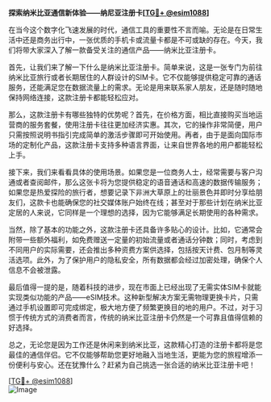 **探索纳米比亚通信新体验——纳尼亚注册卡[[TG💪+ @esim1088](https://t.me/s/esim1088)]**

在当今这个数字化飞速发展的时代，通信工具的重要性不言而喻。无论是在日常生活中还是商务出行中，一张优质的手机卡或流量卡都是不可或缺的存在。今天，我们将带大家深入了解一款备受关注的通信产品——纳米比亚注册卡。

首先，让我们来了解一下什么是纳米比亚注册卡。简单来说，这是一张专门为前往纳米比亚旅行或者长期居住的人群设计的SIM卡。它不仅能够提供稳定可靠的通话服务，还能满足您在数据流量上的需求。无论是用来联系家人朋友，还是随时随地保持网络连接，这款注册卡都能轻松应对。

那么，这款注册卡有哪些独特的优势呢？首先，在价格方面，相比直接购买当地运营商的服务套餐，使用注册卡往往更加经济实惠。其次，它的操作非常简便，用户只需按照说明书指引完成简单的激活步骤即可开始使用。再者，由于是面向国际市场的定制化产品，这款注册卡支持多种语言界面，让来自世界各地的用户都能轻松上手。

接下来，我们来看看具体的使用场景。如果您是一位商务人士，经常需要与客户沟通或者查阅邮件，那么这张卡将为您提供稳定的语音通话和高速的数据传输服务；如果您是热爱探险的旅行者，想要记录下非洲大草原上的壮丽景色并即时分享给朋友们，这款卡也能确保您的社交媒体账户始终在线；甚至对于那些计划在纳米比亚定居的人来说，它同样是一个理想的选择，因为它能够满足长期使用的各种需求。

当然，除了基本的功能之外，这款注册卡还具备许多贴心的设计。比如，它通常会附带一些额外福利，如免费赠送一定量的初始流量或者通话分钟数；同时，考虑到不同用户的实际需要，还会推出多种资费方案供选择，包括按天计费、包月制等灵活选项。此外，为了保护用户的隐私安全，所有数据都会经过加密处理，确保个人信息不会被泄露。

最后值得一提的是，随着科技的进步，现在市面上已经出现了无需实体SIM卡就能实现类似功能的产品——eSIM技术。这种新型解决方案无需物理更换卡片，只需通过手机设置即可完成绑定，极大地方便了频繁更换目的地的用户。不过，对于习惯于传统方式的消费者而言，传统的纳米比亚注册卡仍然是一个可靠且值得信赖的好选择。

总之，无论您是因为工作还是休闲来到纳米比亚，这款精心打造的注册卡都将是您最佳的通信伴侣。它不仅能够帮助您更好地融入当地生活，更能为您的旅程增添一份便利与安心。还在犹豫什么？赶紧为自己挑选一张合适的纳米比亚注册卡吧！

[[TG💪+ @esim1088](https://t.me/s/esim1088)]  
![Image](https://i.postimg.cc/4NQfJmqS/Snipaste-2025-05-13-00-14-12.png)